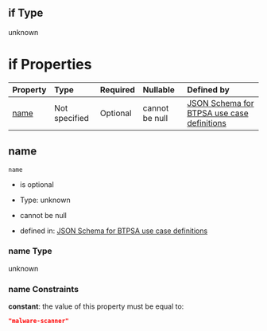 ## if Type

unknown

# if Properties

| Property      | Type          | Required | Nullable       | Defined by                                                                                                                                                                                                        |
| :------------ | :------------ | :------- | :------------- | :---------------------------------------------------------------------------------------------------------------------------------------------------------------------------------------------------------------- |
| [name](#name) | Not specified | Optional | cannot be null | [JSON Schema for BTPSA use case definitions](btpsa-usecase-properties-services-items-allof-1-then-allof-59-if-properties-name.md "undefined#/properties/services/items/allOf/1/then/allOf/59/if/properties/name") |

## name



`name`

*   is optional

*   Type: unknown

*   cannot be null

*   defined in: [JSON Schema for BTPSA use case definitions](btpsa-usecase-properties-services-items-allof-1-then-allof-59-if-properties-name.md "undefined#/properties/services/items/allOf/1/then/allOf/59/if/properties/name")

### name Type

unknown

### name Constraints

**constant**: the value of this property must be equal to:

```json
"malware-scanner"
```
